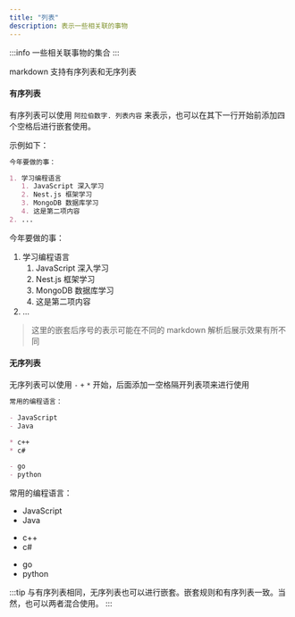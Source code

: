 ```yaml
---
title: "列表"
description: 表示一些相关联的事物
---
```


:::info
一些相关联事物的集合
:::

markdown 支持有序列表和无序列表

#### 有序列表

有序列表可以使用 `阿拉伯数字. 列表内容` 来表示，也可以在其下一行开始前添加四个空格后进行嵌套使用。

示例如下：

```markdown
今年要做的事：

1. 学习编程语言
   1. JavaScript 深入学习
   2. Nest.js 框架学习
   3. MongoDB 数据库学习
   4. 这是第二项内容
2. ...
```

今年要做的事：

1. 学习编程语言
   1. JavaScript 深入学习
   2. Nest.js 框架学习
   3. MongoDB 数据库学习
   4. 这是第二项内容
2. ...

> 这里的嵌套后序号的表示可能在不同的 markdown 解析后展示效果有所不同

#### 无序列表

无序列表可以使用 `-` `+` `*` 开始，后面添加一空格隔开列表项来进行使用

```markdown
常用的编程语言：

- JavaScript
- Java

* c++
* c#

- go
- python
```

常用的编程语言：

- JavaScript
- Java

* c++
* c#

- go
- python

:::tip
与有序列表相同，无序列表也可以进行嵌套。嵌套规则和有序列表一致。当然，也可以两者混合使用。
:::
